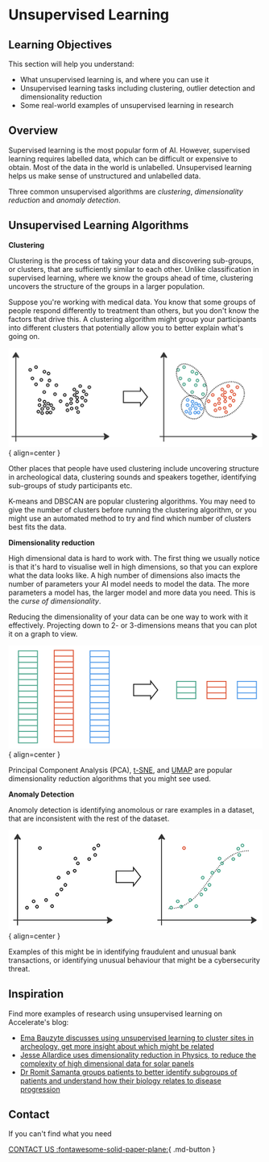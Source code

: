 # Unsupervised Learning


## Learning Objectives

This section will help you understand:

- What unsupervised learning is, and where you can use it
- Unsupervised learning tasks including clustering, outlier detection and dimensionality reduction
- Some real-world examples of unsupervised learning in research

## Overview

Supervised learning is the most popular form of AI. However, supervised learning requires labelled data, which can be difficult or expensive to obtain. Most of the data in the world is unlabelled. Unsupervised learning helps us make sense of unstructured and unlabelled data.

Three common unsupervised algorithms are _clustering_, _dimensionality reduction_ and _anomaly detection_.

## Unsupervised Learning Algorithms

**Clustering**

Clustering is the process of taking your data and discovering sub-groups, or clusters, that are sufficiently similar to each other. Unlike classification in supervised learning, where we know the groups ahead of time, clustering uncovers the structure of the groups in a larger population.

Suppose you're working with medical data. You know that some groups of people respond differently to treatment than others, but you don't know the factors that drive this. A clustering algorithm might group your participants into different clusters that potentially allow you to better explain what's going on.

![Clustering](imgs/cluster1.png){ align=center }

Other places that people have used clustering include uncovering structure in archeological data, clustering sounds and speakers together, identifying sub-groups of study participants etc. 

K-means and DBSCAN are popular clustering algorithms. You may need to give the number of clusters before running the clustering algorithm, or you might use an automated method to try and find which number of clusters best fits the data. 


**Dimensionality reduction**

High dimensional data is hard to work with. The first thing we usually notice is that it's hard to visualise well in high dimensions, so that you can explore what the data looks like. A high number of dimensions also imacts the number of parameters your AI model needs to model the data. The more parameters a model has, the larger model and more data you need. This is the _curse of dimensionality_.

Reducing the dimensionality of your data can be one way to work with it effectively. Projecting down to 2- or 3-dimensions means that you can plot it on a graph to view.

![Dimensionality Reduction](imgs/dimred.png){ align=center }


Principal Component Analysis (PCA), [t-SNE](https://distill.pub/2016/misread-tsne/), and [UMAP](https://pair-code.github.io/understanding-umap/) are popular dimensionality reduction algorithms that you might see used. 

**Anomaly Detection**

Anomoly detection is identifying anomolous or rare examples in a dataset, that are inconsistent with the rest of the dataset.

![Anomoly Detection](imgs/anomoly1.png){ align=center }

Examples of this might be in identifying fraudulent and unusual bank transactions, or identifying unusual behaviour that might be a cybersecurity threat. 


## Inspiration

Find more examples of research using unsupervised learning on Accelerate's blog:

- [Ema Bauzyte discusses using unsupervised learning to cluster sites in archeology, get more insight about which might be related](https://acceleratescience.github.io/accelerate-spark%20data%20science%20residency/2021/06/10/EmBauztye-ML-for-archeology.html)
- [Jesse Allardice uses dimensionality reduction in Physics, to reduce the complexity of high dimensional data for solar panels](https://acceleratescience.github.io/accelerate-spark%20data%20science%20residency/2021/07/08/JesseAllardice-ML-for-solar-tech.html)
- [Dr Romit Samanta groups patients to better identify subgroups of patients and understand how their biology relates to disease progression](https://acceleratescience.github.io/2022/05/17/how-can-we-use-ai-to-understand-acute-respiratory-distress-syndrome.html)

## Contact

If you can't find what you need

[CONTACT US :fontawesome-solid-paper-plane:](mailto:accelerate-mle@cst.cam.ac.uk){ .md-button }





